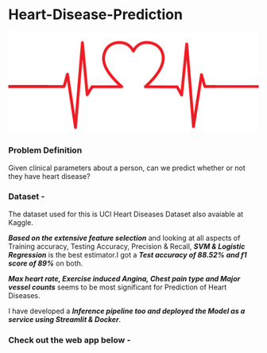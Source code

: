 # Heart-Disease-Prediction

![Img](https://github.com/Nikhilkohli1/Data-Science-Machine-Learning/blob/master/Heart%20Disease%20Classification%20Web%20App/Data/beat.jpg)

### Problem Definition
Given clinical parameters about a person, can we predict whether or not they have heart disease?

### Dataset - 
The dataset used for this is UCI Heart Diseases Dataset also avaiable at Kaggle. 

***Based on the extensive feature selection*** and looking at all aspects of Training accuracy, Testing Accuracy, Precision & Recall, ***SVM & Logistic Regression*** is the best estimator.I got a ***Test accuracy of 88.52% and f1 score of 89%*** on both.

***Max heart rate, Exercise induced Angina, Chest pain type and Major vessel counts*** seems to be most significant for Prediction of Heart Diseases.

I have developed a ***Inference pipeline too and deployed the Model as a service using Streamlit & Docker***. 

### Check out the web app below - 

